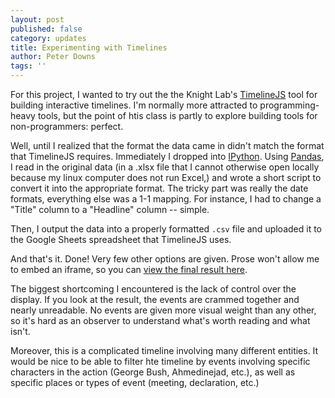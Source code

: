 ```yaml
---
layout: post
published: false
category: updates
title: Experimenting with Timelines
author: Peter Downs
tags: ''
---
```

For this project, I wanted to try out the the Knight Lab's [TimelineJS](https://timeline.knightlab.com/) tool for building interactive timelines. I'm normally more attracted to programming-heavy tools, but the point of htis class is partly to explore building tools for non-programmers: perfect.

Well, until I realized that the format the data came in didn't match the format that TimelineJS requires. Immediately I dropped into [IPython](http://ipython.org/). Using [Pandas](http://pandas.pydata.org/), I read in the original data (in a .xlsx file that I cannot otherwise open locally because my linux computer does not run Excel,) and wrote a short script to convert it into the appropriate format. The tricky part was really the date formats, everything else was a 1-1 mapping. For instance, I had to change a "Title" column to a "Headline" column -- simple.

Then, I output the data into a properly formatted `.csv` file and uploaded it to the Google Sheets spreadsheet that TimelineJS uses.

And that's it. Done! Very few other options are given. Prose won't allow me to embed an iframe, so you can [view the final result here](http://peterdowns.com/projects/timeline-example.html).

The biggest shortcoming I encountered is the lack of control over the display. If you look at the result, the events are crammed together and nearly unreadable. No events are given more visual weight than any other, so it's hard as an observer to understand what's worth reading and what isn't.

Moreover, this is a complicated timeline involving many different entities. It would be nice to be able to filter hte timeline by events involving specific characters in the action (George Bush, Ahmedinejad, etc.), as well as specific places or types of event (meeting, declaration, etc.) 